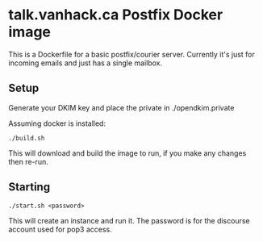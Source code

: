 # talk.vanhack.ca Postfix Docker image

This is a Dockerfile for a basic postfix/courier server. Currently it's just for incoming emails and just has a single mailbox.

## Setup

Generate your DKIM key and place the private in ./opendkim.private

Assuming docker is installed:

```
./build.sh
```

This will download and build the image to run, if you make any changes then re-run.

## Starting

```
./start.sh <password>
```
This will create an instance and run it. The password is for the discourse account used for pop3 access. 

